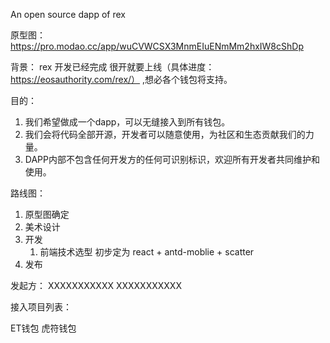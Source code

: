 An open source dapp of rex 

原型图：https://pro.modao.cc/app/wuCVWCSX3MnmEIuENmMm2hxIW8cShDp

背景：
  rex 开发已经完成 很开就要上线（具体进度：https://eosauthority.com/rex/） ,想必各个钱包将支持。
  
目的：
  1. 我们希望做成一个dapp，可以无缝接入到所有钱包。
  2. 我们会将代码全部开源，开发者可以随意使用，为社区和生态贡献我们的力量。
  3. DAPP内部不包含任何开发方的任何可识别标识，欢迎所有开发者共同维护和使用。
  

路线图：
  1. 原型图确定
  2. 美术设计
  3. 开发
     1. 前端技术选型 初步定为 react + antd-moblie + scatter 
  4. 发布

发起方：
  XXXXXXXXXXX
  XXXXXXXXXXX


接入项目列表：

ET钱包
虎符钱包
